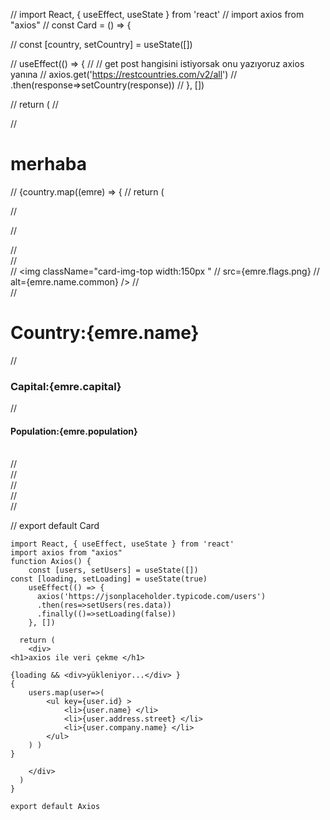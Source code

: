// import React, { useEffect, useState } from 'react'
// import axios from "axios"
// const Card = () => {

// const [country, setCountry] = useState([])

// useEffect(() => {
//   // get post hangisini istiyorsak onu yazıyoruz axios yanına
//   axios.get('https://restcountries.com/v2/all')
//   .then(response=>setCountry(response))
// }, [])


//   return (
//     <div>
//       <h1>merhaba</h1>
//       {country.map((emre) => {
//         return (
          
//            <div  key={emre.name} className="container mt-3">
          
//           <div className="map" >
//           <div className="container d-flex  mt-3" >
//               <div className="card">
//                   <img className="card-img-top  width:150px "
//                       src={emre.flags.png} 
//                       alt={emre.name.common} />
//                   <div className="card-body ">
//                       <h1 className="card-title">Country:{emre.name} </h1>
//                       <h3 className="card-text">Capital:{emre.capital} </h3>
//                       <h4 className="card-text">Population:{emre.population}</h4>                      
//                   </div>
//               </div>
//           </div>
//           </div>
//           </div>
     
              


// export default Card

```
import React, { useEffect, useState } from 'react'
import axios from "axios"
function Axios() {
    const [users, setUsers] = useState([])
const [loading, setLoading] = useState(true)
    useEffect(() => {
      axios('https://jsonplaceholder.typicode.com/users')
      .then(res=>setUsers(res.data))
      .finally(()=>setLoading(false))
    }, [])
    
  return (
    <div>
<h1>axios ile veri çekme </h1>

{loading && <div>yükleniyor...</div> }
{
    users.map(user=>(
        <ul key={user.id} >
            <li>{user.name} </li>
            <li>{user.address.street} </li>
            <li>{user.company.name} </li>
        </ul>
    ) )
}

    </div>
  )
}

export default Axios
```